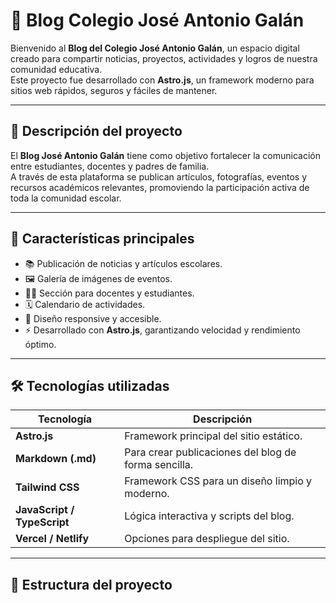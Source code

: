 # 🌟 Blog Colegio José Antonio Galán

Bienvenido al **Blog del Colegio José Antonio Galán**, un espacio digital creado para compartir noticias, proyectos, actividades y logros de nuestra comunidad educativa.  
Este proyecto fue desarrollado con **Astro.js**, un framework moderno para sitios web rápidos, seguros y fáciles de mantener.

---

## 🚀 Descripción del proyecto

El **Blog José Antonio Galán** tiene como objetivo fortalecer la comunicación entre estudiantes, docentes y padres de familia.  
A través de esta plataforma se publican artículos, fotografías, eventos y recursos académicos relevantes, promoviendo la participación activa de toda la comunidad escolar.

---

## 🧩 Características principales

- 📚 Publicación de noticias y artículos escolares.  
- 🖼️ Galería de imágenes de eventos.  
- 🧑‍🏫 Sección para docentes y estudiantes.  
- 🗓️ Calendario de actividades.  
- 📱 Diseño responsive y accesible.  
- ⚡ Desarrollado con **Astro.js**, garantizando velocidad y rendimiento óptimo.  

---

## 🛠️ Tecnologías utilizadas

| Tecnología | Descripción |
|-------------|-------------|
| **Astro.js** | Framework principal del sitio estático. |
| **Markdown (.md)** | Para crear publicaciones del blog de forma sencilla. |
| **Tailwind CSS** | Framework CSS para un diseño limpio y moderno. |
| **JavaScript / TypeScript** | Lógica interactiva y scripts del blog. |
| **Vercel / Netlify** | Opciones para despliegue del sitio. |

---

## 🧱 Estructura del proyecto

